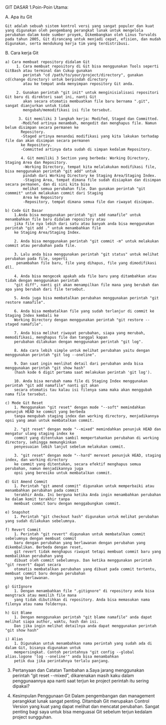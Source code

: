 GIT DASAR
1.Poin-Poin Utama:

A. Apa itu Git

    Git adalah sebuah sistem kontrol versi yang sangat populer dan kuat yang digunakan oleh pengembang perangkat lunak untuk mengelola perubahan dalam kode sumber proyek, Dikembangkan oleh Linus Torvalds pada tahun 2005, Git dirancang untuk menjadi cepat, efisien, dan mudah digunakan, serta mendukung kerja tim yang terdistribusi.
    
B. Cara kerja Git

    a) Cara membuat repository didalam Git
         1. Cara membuat repository di Git bisa menggunakan Tools seperti GitBash atau terminal dan Cukup gunakan
            perintah "cd /path/to/your/project/directory", gunakan cd(change directory) untuk berpindah directory 
            atau ke tempat anda menyimpan repository Git anda.
            
         2. Gunakan perintah "git init" untuk menginisialisasi repositori Git baru di direktori saat ini, nanti Git
            akan secara otomatis membuatkan file baru bernama ".git", sangat dianjurkan untuk tidak
            mengubah/memodifikasi isi file tersebut.
            
          3. Git memiliki 3 langkah kerja: Modifed, Staged dan Committed.
           -Modifed artinya menambah, mengedit dan menghapus file. Namun belum disimpan secara permanen ke 
           Repository.
           -Staged artinya menandai modifikasi yang kita lakukan terhadap file dan akan disimpan secara permanen 
           ke Repository.
           -Committed artinya data sudah di simpan kedalam Repository.
           
           4. Git memiliki 3 Section yang berbeda: Working Directory, Staging Area dan Repository.
            -Working Directory, tempat kita melalakukan modifikasi file, bisa menggunakan perintah "git add" untuk
            pindah dari Working Directory ke Staging Area/Staging Index.
            -Staging Area, tempat dimana file sudah disiapkan dan disimpan secara permanen, dan di sini kita bisa
            melihat semua perubahan file. Dan gunakan perintah "git commmit" untuk melakukan commit dari Staging 
            Area ke Repository
            -Repository, tempat dimana semua file dan riwayat disimpan.
            
    b) Code Git Dasar
        1.Anda bisa menggunakan perintah "git add namafile" untuk menambahkan file baru didalam repository atau 
        jika file nya lebih dari satu atau banyak anda bisa menggunakan perintah "git add ." untuk menambahkan file 
        ke Staging Area/Staging Index.
        
        2. Anda bisa menggunakan perintah "git commit -m" untuk melakukan commit atau perubahan pada file.
        
        3. Lalu anda bisa menggunakan perintah "git status" untuk melihat perubahan pada file, seperti 
         penambahan file baru, file yang dihapus, file yang dimodifikasi dll.
         
        4. Anda bisa mengecek apakah ada file baru yang ditambahkan atau tidak dengan menggunakan perintah
        "git diff", nanti git akan menampilkan file mana yang berubah dan apa yang berubah dari file tersebut.
        
        5. Anda juga bisa membatalkan perubahan menggunakan perintah "git restore namafile".
        
        6. Anda bisa membatalkan file yang sudah terlanjur di commit ke Staging Index kembali ke 
        Working Directory dengan menggunakan perintah "git restore --staged namafile".
        
        7. Anda bisa melihat riwayat perubahan, siapa yang merubah, memodifikasi, menghapus file dan tanggal kapan 
        perubahan dilakukan dengan menggunakan perintah "git log".
        
        8. Ada cara lebih simple untuk melihat perubahan yaitu dengan menggunakan perintah "git log --oneline".
        
        9. Dan saat ingin menlihat detail dari perubahan anda bisa menggunakan perintah "git show hash" 
        (hash kode 6 digit pertama saat melakukan perintah 'git log').
        
        10. Anda bisa merubah nama file di Staging Index menggunakan perintah "git add namafile" nanti git akan 
        secara otomatis tau kalau isi filenya sama maka akan menggubah nama file tersebut.
        
    c) Mode Git Reset
        1. Menggunakan "git reset" dengan mode "--soft" memindahkan penunjuk HEAD ke commit yang berbeda 
        tanpa mengubah staging index dan working directory, menjadikannya opsi yang aman untuk membatalkan commit.

        2. "git reset" dengan mode "--mixed" memindahkan penunjuk HEAD dan mengatur ulang staging index ke 
        commit yang ditentukan sambil mempertahankan perubahan di working directory, sehingga memungkinkan 
        penyesuaian lebih lanjut sebelum melakukan commit.

        3. "git reset" dengan mode "--hard" mereset penunjuk HEAD, staging index, dan working directory 
        ke commit yang ditentukan, secara efektif menghapus semua perubahan, namun menjadikannya juga
        opsi yang beresiko untuk membatalkan commit.
        
    d) Git Amend Commit
        1. Perintah "git amend commit" digunakan untuk memperbaiki atau menambahkan perubahan pada commit
        terakhir Anda. Ini berguna ketika Anda ingin menambahkan perubahan ke dalam komit terakhir tanpa 
        membuat commit baru dengan menggabungkan commit.
        
    e) Snapshot 
        1. Perintah "git checkout hash" digunakan untuk melihat perubahan yang sudah dilakukan sebelumnya.
        
    f) Revert Commit
        1. Perintah "git revert" digunakan untuk membatalkan commit sebelumnya dengan membuat commit
        baru dengan perubahan yang berlawanan dengan perubahan yang dikembalikan. Berbeda dengan reset,
        git revert tidak menghapus riwayat tetapi membuat commit baru yang membalikkan perubahan yang
        dibuat oleh commit sebelumnya. Dan ketika menggunakan perintah "git revert" dapat secara 
        otomatis membatalkan perubahan yang dibuat pada commit tertentu, membuat commit baru dengan perubahan
        yang berlawanan.
        
    g) GitIgnore
        1. Dengan menambahkan file ".gitignore" di repository anda bisa mengtrack atau memilih file mana 
        yang tidak dibutihkan di repository. Anda bisa memasukan nama filenya atau nama foldernya.
        
    h) Git Blame
        1. Dengan menggunakan perintah "git blame namafile" anda dapat melihat siapa author, waktu, hash dan isi.
        Dan jika ingin melihat detailnya anda dapat menggunakan perintah "git show hash"
        
    i) Alias 
        1. Digunakan untuk menambahkan nama perintah yang sudah ada di dalam Git, bisanya digunakan untuk
        mempersingkat. Contoh perintahnya "git config --global alias.logone 'log --oneline'" anda bisa menambahkan 
        petik dua jika perintahnya terlalu panjang.
        
3. Pertanyaan dan Catatan Tambahan
a.Saya jarang menggunakan perintah “git reset --mixed”, dikarenakan masih kaku dalam penggunaannya
apa nanti saat terjun ke project perintah itu sering dipakai?

4. Kesimpulan
Penggunaan Git Dalam pengembangan dan management perangkkat lunak sangat penting. Ditambah Git merupakan
Control Version yang kuat yang dapat melihat dan mencatat perubahan. Sangat penting bagi saya untuk bisa menguasai
Git sebelum terjun kedalam project sungguhan.
   
         
